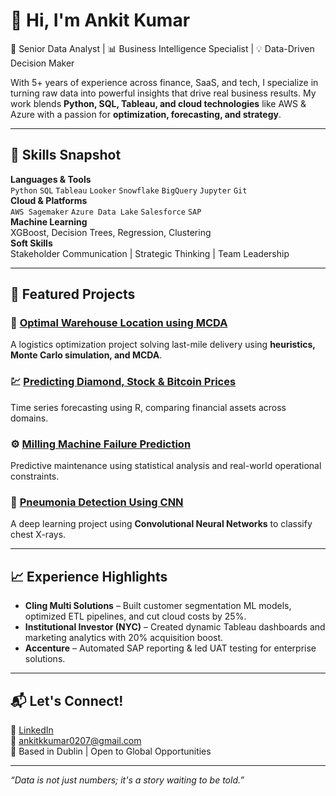 # 👋 Hi, I'm Ankit Kumar

🎯 Senior Data Analyst | 📊 Business Intelligence Specialist | 💡 Data-Driven Decision Maker

With 5+ years of experience across finance, SaaS, and tech, I specialize in turning raw data into powerful insights that drive real business results. My work blends **Python, SQL, Tableau, and cloud technologies** like AWS & Azure with a passion for **optimization, forecasting, and strategy**.

---

## 🚀 Skills Snapshot

**Languages & Tools**  
`Python` `SQL` `Tableau` `Looker` `Snowflake` `BigQuery` `Jupyter` `Git`  
**Cloud & Platforms**  
`AWS Sagemaker` `Azure Data Lake` `Salesforce` `SAP`  
**Machine Learning**  
XGBoost, Decision Trees, Regression, Clustering  
**Soft Skills**  
Stakeholder Communication | Strategic Thinking | Team Leadership

---

## 📌 Featured Projects

### 🏢 [Optimal Warehouse Location using MCDA](https://github.com/akum103/optimal-warehouse-mcda)
A logistics optimization project solving last-mile delivery using **heuristics, Monte Carlo simulation, and MCDA**.

### 💹 [Predicting Diamond, Stock & Bitcoin Prices](https://github.com/akum103/Predicting-Diamond-Stock-and-Bitcoin-prices)
Time series forecasting using R, comparing financial assets across domains.

### ⚙️ [Milling Machine Failure Prediction](https://github.com/akum103)
Predictive maintenance using statistical analysis and real-world operational constraints.

### 🧠 [Pneumonia Detection Using CNN](https://github.com/akum103)
A deep learning project using **Convolutional Neural Networks** to classify chest X-rays.

---

## 📈 Experience Highlights

- **Cling Multi Solutions** – Built customer segmentation ML models, optimized ETL pipelines, and cut cloud costs by 25%.
- **Institutional Investor (NYC)** – Created dynamic Tableau dashboards and marketing analytics with 20% acquisition boost.
- **Accenture** – Automated SAP reporting & led UAT testing for enterprise solutions.

---

## 📬 Let's Connect!

🔗 [LinkedIn](https://www.linkedin.com/in/ankitkamodkumar/)  
📧 ankitkkumar0207@gmail.com  
📍 Based in Dublin | Open to Global Opportunities  

---

_“Data is not just numbers; it's a story waiting to be told.”_
